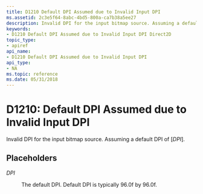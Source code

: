 ```yaml
---
title: D1210 Default DPI Assumed due to Invalid Input DPI
ms.assetid: 2c3e5f64-8abc-4bd5-800a-ca7b38a5ee27
description: Invalid DPI for the input bitmap source. Assuming a default DPI
keywords:
- D1210 Default DPI Assumed due to Invalid Input DPI Direct2D
topic_type:
- apiref
api_name:
- D1210 Default DPI Assumed due to Invalid Input DPI
api_type:
- NA
ms.topic: reference
ms.date: 05/31/2018
---
```


# D1210: Default DPI Assumed due to Invalid Input DPI

Invalid DPI for the input bitmap source. Assuming a default DPI of \[*DPI*\].

## Placeholders

<dl> <dt>

<span id="DPI"></span><span id="dpi"></span>*DPI*
</dt> <dd>

The default DPI. Default DPI is typically 96.0f by 96.0f.

</dd> </dl> 




 

 

 
